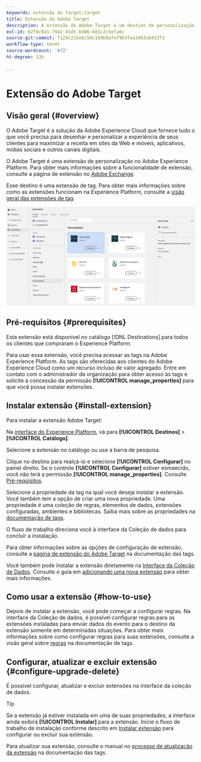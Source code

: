 ```yaml
---
keywords: extensão do target;target
title: Extensão do Adobe Target
description: A extensão do Adobe Target é um destino de personalização no Adobe Experience Platform. Para obter mais informações sobre a funcionalidade de extensão, consulte a página de extensão no Adobe Exchange.
exl-id: 62f8c641-7942-41d5-bd86-681c2c5efa6c
source-git-commit: f129c215ebc5dc169b9a7ef9b3faa3463ab413f3
workflow-type: tm+mt
source-wordcount: '472'
ht-degree: 13%

---
```


# Extensão do Adobe Target

## Visão geral {#overview}

O Adobe Target é a solução da Adobe Experience Cloud que fornece tudo o que você precisa para desenhar e personalizar a experiência de seus clientes para maximizar a receita em sites da Web e móveis, aplicativos, mídias sociais e outros canais digitais.

O Adobe Target é uma extensão de personalização no Adobe Experience Platform. Para obter mais informações sobre a funcionalidade de extensão, consulte a página de extensão no [Adobe Exchange](https://exchange.adobe.com/experiencecloud.details.100162.html).

Esse destino é uma extensão de tag. Para obter mais informações sobre como as extensões funcionam na Experience Platform, consulte a [visão geral das extensões de tag](../launch-extensions/overview.md).

![Extensão do Adobe Target](../../assets/catalog/personalization/adobe-target/catalog.png)

## Pré-requisitos {#prerequisites}

Esta extensão está disponível no catálogo [!DNL Destinations] para todos os clientes que compraram o Experience Platform.

Para usar essa extensão, você precisa acessar as tags na Adobe Experience Platform. As tags são oferecidas aos clientes do Adobe Experience Cloud como um recurso incluso de valor agregado. Entre em contato com o administrador da organização para obter acesso às tags e solicite a concessão da permissão **[!UICONTROL manage_properties]** para que você possa instalar extensões.

## Instalar extensão {#install-extension}

Para instalar a extensão Adobe Target:

Na [interface do Experience Platform](https://platform.adobe.com/), vá para **[!UICONTROL Destinos]** > **[!UICONTROL Catálogo]**.

Selecione a extensão no catálogo ou use a barra de pesquisa.

Clique no destino para realçá-lo e selecione **[!UICONTROL Configurar]** no painel direito. Se o controle **[!UICONTROL Configurar]** estiver esmaecido, você não terá a permissão **[!UICONTROL manage_properties]**. Consulte [Pré-requisitos](#prerequisites).

Selecione a propriedade da tag na qual você deseja instalar a extensão. Você também tem a opção de criar uma nova propriedade. Uma propriedade é uma coleção de regras, elementos de dados, extensões configuradas, ambientes e bibliotecas. Saiba mais sobre as propriedades na [documentação de tags](../../../tags/ui/administration/companies-and-properties.md).

O fluxo de trabalho direciona você à interface da Coleção de dados para concluir a instalação.

Para obter informações sobre as opções de configuração de extensão, consulte a [página de extensão do Adobe Target](../../../tags/extensions/client/target/overview.md) na documentação das tags.

Você também pode instalar a extensão diretamente na [Interface da Coleção de Dados](https://experience.adobe.com/#/data-collection/). Consulte o guia em [adicionando uma nova extensão](../../../tags/ui/managing-resources/extensions/overview.md#add-a-new-extension) para obter mais informações.

## Como usar a extensão {#how-to-use}

Depois de instalar a extensão, você pode começar a configurar regras. Na interface da Coleção de dados, é possível configurar regras para as extensões instaladas para enviar dados do evento para o destino da extensão somente em determinadas situações. Para obter mais informações sobre como configurar regras para suas extensões, consulte a visão geral sobre [regras](../../../tags/ui/managing-resources/rules.md) na documentação de tags.

## Configurar, atualizar e excluir extensão {#configure-upgrade-delete}

É possível configurar, atualizar e excluir extensões na interface da coleção de dados.

>[!TIP]
>
>Se a extensão já estiver instalada em uma de suas propriedades, a interface ainda exibirá **[!UICONTROL Instalar]** para a extensão. Inicie o fluxo de trabalho de instalação conforme descrito em [Instalar extensão](#install-extension) para configurar ou excluir sua extensão.

Para atualizar sua extensão, consulte o manual no [processo de atualização da extensão](../../../tags/ui/managing-resources/extensions/extension-upgrade.md) na documentação das tags.
